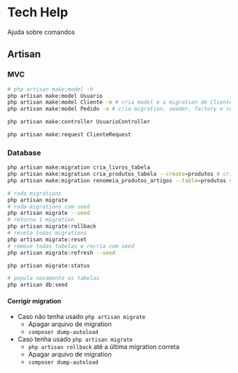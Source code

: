 # Tech Help

Ajuda sobre comandos

## Artisan

### MVC

```sh
# php artisan make:model -h
php artisan make:model Usuario
php artisan make:model Cliente -m # cria model e a migration de Cliente
php artisan make:model Pedido -a # cria migration, seeder, factory e resource controller

php artisan make:controller UsuarioController

php artisan make:request ClienteRequest
```

### Database

```sh
php artisan make:migration cria_livros_tabela
php artisan make:migration cria_produtos_tabela --create=produtos # cria tabela
php artisan make:migration renomeia_produtos_artigos --table=produtos # utiliza uma existente
```

```sh
# roda migrations
php artisan migrate
# roda migrations com seed
php artisan migrate --seed
# retorna 1 migration
php artisan migrate:rollback
# reseta todas migrations
php artisan migrate:reset
# remove todas tabelas e recria com seed
php artisan migrate:refresh --seed

php artisan migrate:status

# popula novamente as tabelas
php artisan db:seed
```

#### Corrigir migration

- Caso não tenha usado ``php artisan migrate``
    - Apagar arquivo de migration
    - ``composer dump-autoload`` <!-- ? -->
- Caso tenha usado ``php artisan migrate``
    - ``php artisan rollback`` até a última migration correta
    - Apagar arquivo de migration
    - ``composer dump-autoload`` <!-- ? -->


